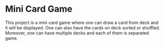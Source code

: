 # Mini Card Game 

This project is a mini card game where one can draw a card from deck and it will be displayed. One can also have the cards
on deck sorted or shuffled. Moreover, one can have multiple decks and each of them is separated game.

